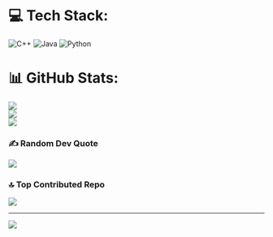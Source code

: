 
# 💻 Tech Stack:
![C++](https://img.shields.io/badge/c++-%2300599C.svg?style=plastic&logo=c%2B%2B&logoColor=white) 
![Java](https://img.shields.io/badge/Java-%23ED8B00.svg?logo=openjdk&logoColor=white)
![Python](https://img.shields.io/badge/python-3670A0?style=plastic&logo=python&logoColor=ffdd54)
# 📊 GitHub Stats:
![](https://github-readme-stats.vercel.app/api?username=SoSo-50&theme=dark&hide_border=false&include_all_commits=false&count_private=false)<br/>
![](https://nirzak-streak-stats.vercel.app/?user=SoSo-50&theme=dark&hide_border=false)<br/>
![](https://github-readme-stats.vercel.app/api/top-langs/?username=SoSo-50&theme=dark&hide_border=false&include_all_commits=false&count_private=false&layout=compact)

### ✍️ Random Dev Quote
![](https://quotes-github-readme.vercel.app/api?type=horizontal&theme=dark)

### 🔝 Top Contributed Repo
![](https://github-contributor-stats.vercel.app/api?username=SoSo-50&limit=5&theme=highcontrast&combine_all_yearly_contributions=true)

---
[![](https://visitcount.itsvg.in/api?id=SoSo-50&icon=5&color=0)](https://visitcount.itsvg.in)

<!-- Proudly created with GPRM ( https://gprm.itsvg.in ) -->

